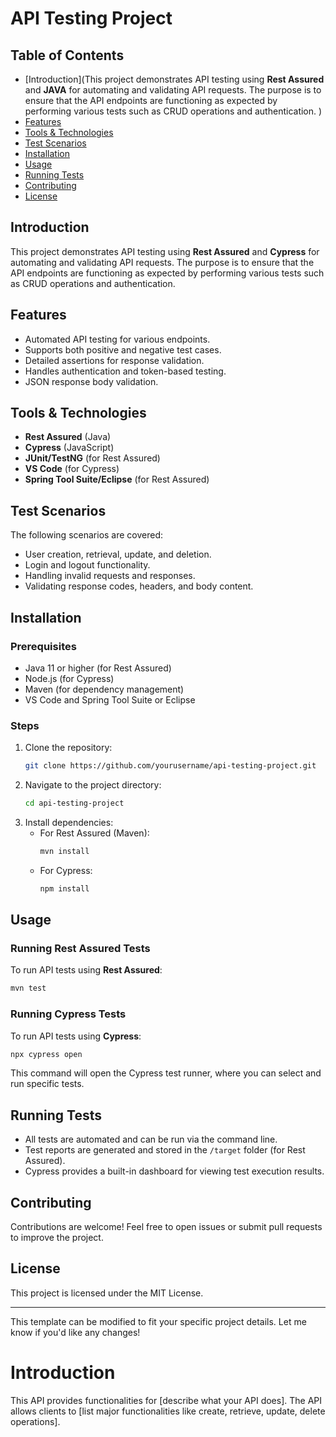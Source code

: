 

# API Testing Project

## Table of Contents
- [Introduction](This project demonstrates API testing using **Rest Assured** and **JAVA** for automating and validating API requests. The purpose is to ensure that the API endpoints are functioning as expected by performing various tests such as CRUD operations and authentication.
)
- [Features](#features)
- [Tools & Technologies](#tools--technologies)
- [Test Scenarios](#test-scenarios)
- [Installation](#installation)
- [Usage](#usage)
- [Running Tests](#running-tests)
- [Contributing](#contributing)
- [License](#license)

## Introduction
This project demonstrates API testing using **Rest Assured** and **Cypress** for automating and validating API requests. The purpose is to ensure that the API endpoints are functioning as expected by performing various tests such as CRUD operations and authentication.

## Features
- Automated API testing for various endpoints.
- Supports both positive and negative test cases.
- Detailed assertions for response validation.
- Handles authentication and token-based testing.
- JSON response body validation.
  
## Tools & Technologies
- **Rest Assured** (Java)
- **Cypress** (JavaScript)
- **JUnit/TestNG** (for Rest Assured)
- **VS Code** (for Cypress)
- **Spring Tool Suite/Eclipse** (for Rest Assured)

## Test Scenarios
The following scenarios are covered:
- User creation, retrieval, update, and deletion.
- Login and logout functionality.
- Handling invalid requests and responses.
- Validating response codes, headers, and body content.

## Installation

### Prerequisites
- Java 11 or higher (for Rest Assured)
- Node.js (for Cypress)
- Maven (for dependency management)
- VS Code and Spring Tool Suite or Eclipse

### Steps
1. Clone the repository:
   ```bash
   git clone https://github.com/yourusername/api-testing-project.git
   ```
2. Navigate to the project directory:
   ```bash
   cd api-testing-project
   ```
3. Install dependencies:
   - For Rest Assured (Maven):
     ```bash
     mvn install
     ```
   - For Cypress:
     ```bash
     npm install
     ```

## Usage

### Running Rest Assured Tests
To run API tests using **Rest Assured**:
```bash
mvn test
```

### Running Cypress Tests
To run API tests using **Cypress**:
```bash
npx cypress open
```
This command will open the Cypress test runner, where you can select and run specific tests.

## Running Tests
- All tests are automated and can be run via the command line.
- Test reports are generated and stored in the `/target` folder (for Rest Assured).
- Cypress provides a built-in dashboard for viewing test execution results.

## Contributing
Contributions are welcome! Feel free to open issues or submit pull requests to improve the project.

## License
This project is licensed under the MIT License.

---

This template can be modified to fit your specific project details. Let me know if you'd like any changes!




# Introduction
This API provides functionalities for [describe what your API does]. 
The API allows clients to [list major functionalities like create, retrieve, update, delete operations].

